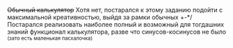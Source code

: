 ~~Обычный калькулятор~~ Хотя нет, постарался к этому заданию подойти с максимальной креативностью, выйдя за рамки обычных +-*/
Постарался реализовать наиболее полный и возможный для тогдашних знаний функционал калькулятора, разве что синусов-косинусов не было <sub> (зато есть маленькая пасхалочка) </sub>
